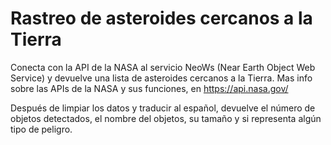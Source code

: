# Rastreo de asteroides cercanos a la Tierra
Conecta con la API de la NASA al servicio NeoWs (Near Earth Object Web Service) y devuelve una lista de asteroides cercanos a la Tierra.
Mas info sobre las APIs de la NASA y sus funciones, en https://api.nasa.gov/

Después de limpiar los datos y traducir al español, devuelve el número de objetos detectados, el nombre del objetos, su tamaño y si representa algún tipo de peligro.

